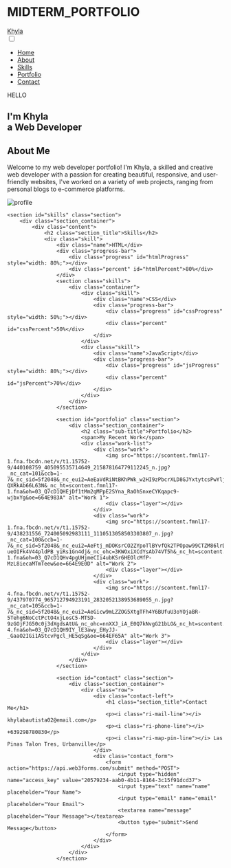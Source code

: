 # MIDTERM_PORTFOLIO
<!DOCTYPE html>
<html lang="en">
<head>
    <meta charset="UTF-8" />
    <meta http-equiv="X-UA-Compatible" content="IE=edge" />
    <meta name="viewport" content="width=device-width, initial-scale=1.0" />
    <link href="https://cdn.jsdelivr.net/npm/remixicon@4.2.0/fonts/remixicon.css" rel="stylesheet" />
    <link rel="stylesheet" href="style.css" />
    <title>Web Design Mastery | Responsive Portfolio</title>
</head>
<body>
    <nav>
        <div class="nav__content">
            <div class="logo"><a href="#">Khyla</a></div>
            <label for="check" class="checkbox">
                <i class="ri-menu-line"></i>
            </label>
            <input type="checkbox" name="check" id="check">
            <ul>
                <li><a href="#">Home</a></li>
                <li><a href="#">About</a></li>
                <li><a href="#">Skills</a></li>
                <li><a href="#">Portfolio</a></li>  
                <li><a href="#">Contact</a></li> 
            </ul> 
        </div>
    </nav>
    <section class="section">
        <div class="section__container">
            <div class="content">
                <p class="subtitle">HELLO</p>
                <h1 class="title">
                    I'm <span>Khyla<br>a</span> Web Developer
                </h1>
                <section id="About" class="section">
                    <div class="section__container">
                    </div class="content">
                    <h2 class="section_title">About Me</h2>
                <p class="description">
                    Welcome to my web developer portfolio! I'm Khyla, a skilled and creative web developer with a passion for creating beautiful, responsive, and user-friendly websites, I've worked on a variety of web projects, ranging from personal blogs to e-commerce platforms.
                </p>
                <div class="action__btns">
                </div>
            </div>
            <div class="image">
                <img src="https://scontent.fmnl17-1.fna.fbcdn.net/v/t1.15752-9/440139778_454213797169707_1714795442042345566_n.jpg?_nc_cat=108&ccb=1-7&_nc_sid=5f2048&_nc_eui2=AeGpdb6jbzYHoN5F7l9P5IsCpm7mTiMJo7KmbuZOIwmjsmx50phD39AbjxZj3gbZgf4UfczLqs9I5BpvMhr2JL0w&_nc_ohc=FpcWWieUBcIQ7kNvgE3aPt9&_nc_ht=scontent.fmnl17-1.fna&oh=03_Q7cD1QGRb8ynJsQ-DNv13orwecSunWbzy6GwgopkfA-Lccn6tg&oe=665607CB" alt="profile"/>
            </div>
        </div>
    </section>

    <section id="skills" class="section">
        <div class="section_container">
            <div class="content">
                <h2 class="section_title">Skills</h2>
                <div class="skill">
                    <div class="name">HTML</div>
                    <div class="progress-bar">
                        <div class="progress" id="htmlProgress" style="width: 80%;"></div>
                        <div class="percent" id="htmlPercent">80%</div>
                    </div>
                    <section class="skills">
                        <div class="container">
                            <div class="skill">
                                <div class="name">CSS</div>
                                <div class="progress-bar">
                                    <div class="progress" id="cssProgress" style="width: 50%;"></div>
                                    <div class="percent" id="cssPercent">50%</div>
                                </div>
                            </div>
                            <div class="skill">
                                <div class="name">JavaScript</div>
                                <div class="progress-bar">
                                    <div class="progress" id="jsProgress" style="width: 80%;"></div>
                                    <div class="percent" id="jsPercent">70%</div>
                                </div>
                            </div>
                        </div>
                    </section>

                    <section id="portfolio" class="section">
                        <div class="section_container">
                            <h2 class="sub-title">Portfolio</h2>
                            <span>My Recent Work</span>
                            <div class="work-list">
                                <div class="work">
                                    <img src="https://scontent.fmnl17-1.fna.fbcdn.net/v/t1.15752-9/440108759_405095535714649_215878164779112245_n.jpg?_nc_cat=101&ccb=1-7&_nc_sid=5f2048&_nc_eui2=AeEaVdRiNtBKhPWk_w2HI9zPbcrXLD8GJYxtytcsPwYljDRS18Ku8Vl5t23DvmVLnB1Blnu8Oulz1CHbtx58B2KV&_nc_ohc=BUjJfM-QXRkAb66L63N&_nc_ht=scontent.fmnl17-1.fna&oh=03_Q7cD1QHEjDf1tMm2qMPpE2SYna_RaOhSnxeCYKqapc9-wjbxYg&oe=664E983A" alt="Work 1">
                                    <div class="layer"></div>
                                </div>
                                <div class="work">
                                    <img src="https://scontent.fmnl17-1.fna.fbcdn.net/v/t1.15752-9/438231556_724005092983111_1110513058503303807_n.jpg?_nc_cat=100&ccb=1-7&_nc_sid=5f2048&_nc_eui2=AeFtj_mDOKsrCO2ZYpoTlBYvfQk2TPOpaw99CTZM86lrD2RmIJZk3ss3fnBFr-ueOIFk4V44pldPB_yiRs1Gn4dj&_nc_ohc=3KWOxiXCdYsAb74VT5h&_nc_ht=scontent.fmnl17-1.fna&oh=03_Q7cD1QHv4pgUHjmeCIi4ubKSr6HEOlcMfP-MzL8iecaMTmTeew&oe=664E9E0D" alt="Work 2">
                                    <div class="layer"></div>
                                </div>
                                <div class="work">
                                    <img src="https://scontent.fmnl17-4.fna.fbcdn.net/v/t1.15752-9/437970774_965712794923191_2832052138953689055_n.jpg?_nc_cat=105&ccb=1-7&_nc_sid=5f2048&_nc_eui2=AeGicw9mLZZOG5XtgTFh4Y6BUfuU3oYOjaBR-5Tehg6NoCctPctO4xjLosC5-MTSD-9zGOjFJG50c0j3dXgdsAtU&_nc_ohc=nnXXJ_iA_E0Q7kNvgG21bLO&_nc_ht=scontent.fmnl17-4.fna&oh=03_Q7cD1QH9IY_lE3awy_EHyJJ-_GaaO2IGi1AStcvPgcl_HE5qSg&oe=664EF65A" alt="Work 3">
                                    <div class="layer"></div>
                                </div>
                            </div>
                        </div>
                    </section>

                    <section id="contact" class="section">
                        <div class="section_container">
                            <div class="row">
                                <div class="contact-left">
                                    <h1 class="section_title">Contact Me</h1>
                                    <p><i class="ri-mail-line"></i> khylabautista02@email.com</p>
                                    <p><i class="ri-phone-line"></i> +639298780830</p>
                                    <p><i class="ri-map-pin-line"></i> Las Pinas Talon Tres, Urbanville</p>
                                </div>
                                <div class="contact_form">
                                    <form action="https://api.web3forms.com/submit" method="POST">
                                        <input type="hidden" name="access_key" value="20579234-aab0-4b11-8164-3c15f91dcd37">
                                        <input type="text" name="name" placeholder="Your Name">
                                        <input type="email" name="email" placeholder="Your Email">
                                        <textarea name="message" placeholder="Your Message"></textarea>
                                        <button type="submit">Send Message</button>
                                    </form>
                                </div>
                            </div>
                        </div>
                    </section>
</body>
</html>
<style>
@import url('https://fonts.googleapis.com/css2?family=Poppins:ital,wght@0,100;0,200;0,300;0,400;0,500;0,600;0,700;0,800;0,900;1,100;1,200;1,300;1,400;1,500;1,600;1,700;1,800;1,900&display=swap');

:root {
    --primary-color: #a855f7;
    --primary-color-dark: #9333ea;
    --secondary-color: #ca8a04;
    --text-dark: #1f2937;
    --text-light: #6b7280;
    --extra-light: #faf5ff;
    --max-width: 1200px;
}

* {
    padding: 0;
    margin: 0;
    box-sizing: border-box;
}

a {
    text-decoration: none;
}

body {
    font-family: "Poppins", sans-serif;
}

nav {
    width: 100%;
    position: fixed;
    top: 0;
    left: 0;
    background-color: #ffffff;
    z-index: 99;
}

.nav_content {
    max-width: var(--max-width);
    margin: auto;
    padding: 1.5rem 1rem;
    display: flex;
    align-items: center;
    justify-content: space-between;
}

nav .logo a {
    font-size: 1.5rem;
    font-weight: 600;
    color: var(--primary-color);
    transition: .3s;
}

nav .logo a:hover {
    color: var(--primary-color-dark);
}

nav .checkbox {
    display: none;
}

nav input {
    display: none;
}

nav .checkbox i {
    font-size: 2rem;
    color: var(--primary-color);
    cursor: pointer;
}

ul {
    display: flex;
    align-items: center;
    gap: 1rem;
    list-style: none;
    transition: left 0.3s;
}

ul li a {
    padding: 1rem;
    border: 2px solid transparent;
    text-decoration: none;
    font-weight: 600;
    color: var(--text-dark);
    transition: 0.3s;
}

ul li a:hover {
    border-color: var(--secondary-color);
    color: var(--secondary-color);
}

.section {
    background-color: var(--extra-light);
}

.section_container {
    min-height: 100vh;
    max-width: var(--max-width);
    margin: auto;
    padding: 1rem;
    display: grid;
    grid-template-columns: repeat(2, 1fr);
    gap: 4rem;
}

.subtitle {
    letter-spacing: 2px;
    font-weight: 400;
    line-height: 3rem;
    color: var(--text-dark);
    margin-bottom: 1rem;
}

.title span {
    font-weight: 600;
}

.description {
    line-height: 1.5rem;
    margin-bottom: 2rem;
}

.action__btns {
    display: flex;
    gap: 1rem;
}

.action__btns button {
    font-size: 1rem;
    font-weight: 600;
    letter-spacing: 2px;
    padding: 1rem 2rem;
    outline: none;
    border: 2px solid var(--primary-color);
    border-radius: 10px;
    transition: 0.3s;
    cursor: pointer;
}

.hire__me {
    background-color: var(--primary-color);
    color: #ffffff;
}

.hire__me:hover {
    background-color: var(--secondary-color);
}

.portfolio {
    color: var(--primary-color);
}

.image {
    display: grid;
    place-items: center;
}

.image img {
    max-width: 25rem;
    border-radius: 50%;
}

.portfolio:hover {
    background-color: var(--primary-color-dark);
    color: #ffffff;
}

.content {
    display: flex;
    flex-direction: column;
    justify-content: center;
}

@media (max-width: 750px) {
    nav .checkbox {
        display: block;
    }

    ul {
        position: absolute;
        width: 100%;
        height: calc(100vh - 85px);
        left: -100%;
        top: 85px;
        background-color: var(--extra-light);
        flex-direction: column;
        justify-content: center;
        gap: 3rem;
    }

    nav #check:checked ~ ul {
        left: 0;
    }

    ul li a {
        font-size: 1.25rem;
    }

    .section__container {
        padding: 10rem 1rem 5rem 1rem;
        text-align: center;
        grid-template-columns: repeat(1, 1fr);
    }

    .image {
        grid-area: 1/1/2/2;
    }

    .action__btns {
        margin: auto;
    }
}

.skill {
    margin-bottom: 20px;
}

.name {
    font-weight: bold;
    color: #90EE90;
}

.progress-bar {
    display: flex;
    align-items: center;
    width: 100%;
    background-color: #f0f0f0;
    border-radius: 5px;
    overflow: hidden;
}

.progress {
    height: 30px;
    background-color: #90EE90;
    color: white;
    text-align: center;
    line-height: 30px;
    transition: width 0.5s ease;
}

#portfolio {
    padding: 50px 0;
}

.work-list {
    display: grid;
    grid-template-columns: repeat(auto-fit, minmax(250px, 1fr));
    grid-gap: 40px;
    margin-top: 50px;
}

.work {
    border-radius: 10px;
    position: relative;
    overflow: hidden;
}

.work img {
    width: 100%;
    border-radius: 10px;
    display: block;
    transition: transform 0.5s;
}

.layer {
    width: 100%;
    height: 0;
    background: linear-gradient(rgba(0,0,0,0.6), #03ad28);
    border-radius: 10px;
    position: absolute;
    left: 0;
    bottom: 0;
    overflow: hidden;
    display: flex;
    align-items: center;
    justify-content: center;
    flex-direction: column;
    padding: 0 40px;
    text-align: center;
    font-size: 14px;
    transition: height 0.5s;
}

.layer h3 {
    font-weight: 500;
    margin-bottom: 20px;
}

.layer a {
    margin-top: 20px;
    color: #03ad28;
    text-decoration: none;
    font-size: 18px;
    line-height: 60px;
    background: #fff;
    width: 60px;
    height: 60px;
    border-radius: 50%;
    text-align: center;
}

.work:hover img {
    transform: scale(1.1);
}

.work:hover .layer {
    height: 100%;
}

.btn {
    display: block;
    margin: 50px auto;
    width: fit-content;
    border: 1px solid #03ad28;
    padding: 14px 50px;
    border-radius: 6px;
    text-decoration: none;
    color: #fff;
    transition: background 0.5s;
}

.btn:hover {
    background: #ff004f;
}

.contact-left {
    flex-basis: 35%;
}

.contact-right {
    flex-basis: 60%;
}

.contact-left p {
    margin-top: 30px;
}

.header-text {
    margin-top: 20%;
    font-size: 30px;
}

.header-text h1 {
    font-size: 60px;
    margin-top: 20px;
}

.section-title {
    font-size: 60px;
    font-weight: 600;
    color: #080808;
}
